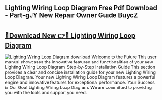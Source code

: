 ## Lighting Wiring Loop Diagram Free Pdf Download - Part-gJY New Repair Owner Guide BuycZ

# <h2><a href="http://dfqaxt0.blite.top/?on=Lighting+Wiring+Loop+Diagram">🔗Download New 👉🔴 Lighting Wiring Loop Diagram</a></h2>

[![Lighting Wiring Loop Diagram download](https://i.imgur.com/lujVjoI.png)](http://dfqaxt0.blite.top/?on=Lighting+Wiring+Loop+Diagram)
Welcome to the Future This user manual showcases the innovative features and functionalities of your new Lighting Wiring Loop Diagram. Step-by-Step Installation Guide This section provides a clear and concise installation guide for your new Lighting Wiring Loop Diagram. Your new Lighting Wiring Loop Diagram features a powerful engine and innovative features for exceptional performance. Your Success is Our Goal Lighting Wiring Loop Diagram. We are committed to providing you with the tools and support you need.
